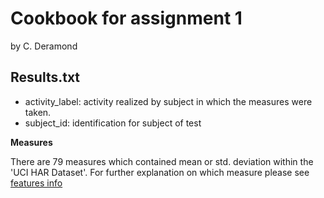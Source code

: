 # Cookbook for assignment 1
by C. Deramond

## Results.txt

- activity_label: activity realized by subject in which the measures were taken.
- subject_id: identification for subject of test

**Measures**

There are 79 measures which contained mean or std. deviation within the 'UCI HAR Dataset'. For further explanation on which measure please see [features info](https://github.com/cderamond/GetData_assign1/blob/master/UCI%20HAR%20Dataset/features_info.txt)

